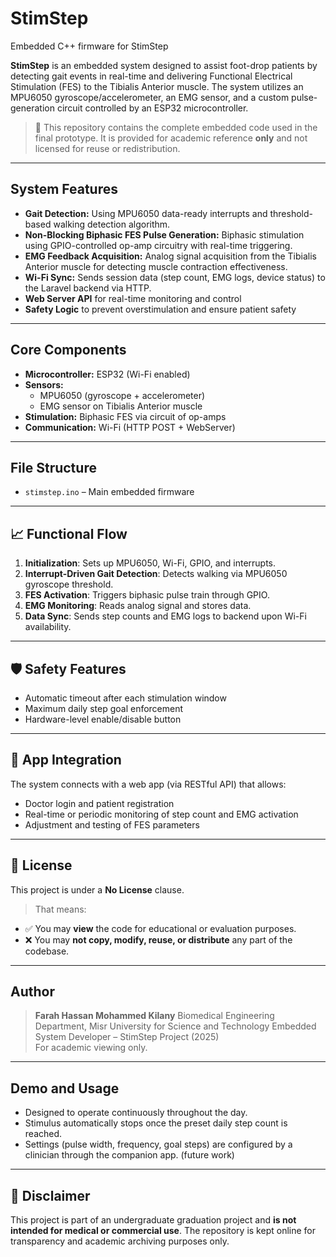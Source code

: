 # StimStep
Embedded C++ firmware for StimStep

**StimStep** is an embedded system designed to assist foot-drop patients by detecting gait events in real-time and delivering Functional Electrical Stimulation (FES) to the Tibialis Anterior muscle. The system utilizes an MPU6050 gyroscope/accelerometer, an EMG sensor, and a custom pulse-generation circuit controlled by an ESP32 microcontroller. 

> 📌 This repository contains the complete embedded code used in the final prototype. It is provided for academic reference **only** and not licensed for reuse or redistribution.

---

## System Features

- **Gait Detection:** Using MPU6050 data-ready interrupts and threshold-based walking detection algorithm.
- **Non-Blocking Biphasic FES Pulse Generation:** Biphasic stimulation using GPIO-controlled op-amp circuitry with real-time triggering.
- **EMG Feedback Acquisition:** Analog signal acquisition from the Tibialis Anterior muscle for detecting muscle contraction effectiveness.
- **Wi-Fi Sync:** Sends session data (step count, EMG logs, device status) to the Laravel backend via HTTP.
- **Web Server API** for real-time monitoring and control
- **Safety Logic** to prevent overstimulation and ensure patient safety

---

## Core Components

- **Microcontroller:** ESP32 (Wi-Fi enabled)
- **Sensors:**
  - MPU6050 (gyroscope + accelerometer)
  - EMG sensor on Tibialis Anterior muscle
- **Stimulation:** Biphasic FES via circuit of op-amps 
- **Communication:** Wi-Fi (HTTP POST + WebServer)

---

## File Structure

- `stimstep.ino` – Main embedded firmware

---

## 📈 Functional Flow

1. **Initialization**: Sets up MPU6050, Wi-Fi, GPIO, and interrupts.
2. **Interrupt-Driven Gait Detection**: Detects walking via MPU6050 gyroscope threshold.
3. **FES Activation**: Triggers biphasic pulse train through GPIO.
4. **EMG Monitoring**: Reads analog signal and stores data.
5. **Data Sync**: Sends step counts and EMG logs to backend upon Wi-Fi availability.

---

## 🛡️ Safety Features

- Automatic timeout after each stimulation window
- Maximum daily step goal enforcement
- Hardware-level enable/disable button

---

## 📲 App Integration

The system connects with a web app (via RESTful API) that allows:
- Doctor login and patient registration
- Real-time or periodic monitoring of step count and EMG activation
- Adjustment and testing of FES parameters

---

## 🚫 License

This project is under a **No License** clause.  
> That means:
- ✅ You may **view** the code for educational or evaluation purposes.
- ❌ You may **not copy, modify, reuse, or distribute** any part of the codebase.

---

## Author

> **Farah Hassan Mohammed Kilany**
> Biomedical Engineering Department, Misr University for Science and Technology
> Embedded System Developer – StimStep Project (2025)    
> For academic viewing only.

---

## Demo and Usage

- Designed to operate continuously throughout the day.
- Stimulus automatically stops once the preset daily step count is reached.
- Settings (pulse width, frequency, goal steps) are configured by a clinician through the companion app. (future work)

---

## 📌 Disclaimer

This project is part of an undergraduate graduation project and **is not intended for medical or commercial use**. The repository is kept online for transparency and academic archiving purposes only.
